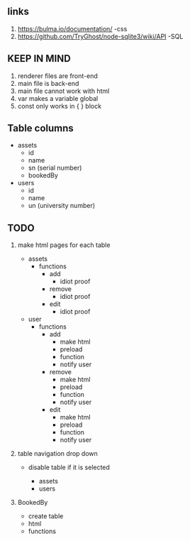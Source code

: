 ## links
1. https://bulma.io/documentation/ -css
2. https://github.com/TryGhost/node-sqlite3/wiki/API -SQL

## KEEP IN MIND
1. renderer files are front-end
2. main file is back-end 
3. main file cannot work with html
4. var makes a variable global
5. const only works in { } block 

## Table columns
- assets
    - id
    - name
    - sn (serial number)
    - bookedBy
- users
    - id
    - name
    - un (university number)


## TODO
1. make html pages for each table
    - assets
        - functions
            - add
                - idiot proof
            - remove
                - idiot proof
            - edit
                - idiot proof
    - user
        - functions
            - add
                - make html
                - preload
                - function
                - notify user
            - remove
                - make html
                - preload
                - function
                - notify user
            - edit
                - make html
                - preload
                - function
                - notify user

2. table navigation drop down
    - disable table if it is selected
    
        - assets
        - users

3. BookedBy
    - create table
    - html
    - functions